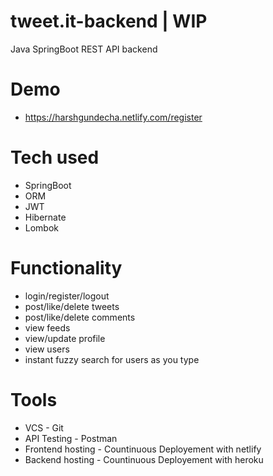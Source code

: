 # tweet.it-backend | WIP
Java SpringBoot REST API backend

# Demo 
- https://harshgundecha.netlify.com/register

# Tech used
- SpringBoot 
- ORM 
- JWT 
- Hibernate 
- Lombok

# Functionality 
- login/register/logout
- post/like/delete tweets 
- post/like/delete comments 
- view feeds 
- view/update profile 
- view users
- instant fuzzy search for users as you type 

# Tools 
- VCS - Git 
- API Testing - Postman 
- Frontend hosting - Countinuous Deployement with netlify 
- Backend hosting - Countinuous Deployement with heroku
